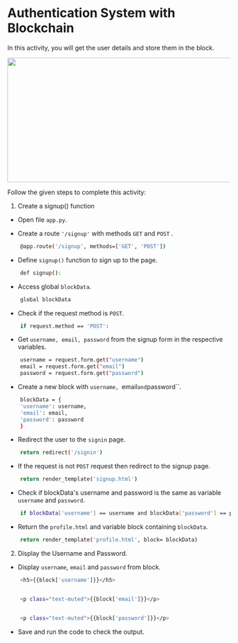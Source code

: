 Authentication System with Blockchain
=====================================

In this activity, you will get the user details and store them in the block.


<img src= "https://media.slid.es/uploads/1525749/images/10625691/C81PCP.gif" width = "521" height = "281">


Follow the given steps to complete this activity:
1. Create a signup() function


* Open file `app.py`.


* Create a route `'/signup'` with methods `GET` and `POST` .

```sh
    @app.route('/signup', methods=['GET', 'POST'])
```
    


* Define `signup()` function to sign up to the page.

```sh
    def signup():
```
    
* Access global `blockData`.

```sh
    global blockData
```
    
* Check if the request method is `POST`.

```sh
    if request.method == 'POST':
```


* Get `username, email, password` from the signup form in the respective variables.

```sh
    username = request.form.get("username")
    email = request.form.get("email")
    password = request.form.get("password")
```
    

* Create a new block with `username, `email` and `password``.

```sh
    blockData = {
    'username': username,
    'email': email,
    'password': password
    }
```
    
       
*  Redirect the user to the `signin` page.

```sh
    return redirect('/signin')
```
   
* If the request is not `POST` request then redirect to the signup page.

```sh
    return render_template('signup.html')
```
    
* Check if blockData's username and password is the same as variable `username` and `password`.

```sh
    if blockData['username'] == username and blockData['password'] == password:
```
    

* Return the `profile.html` and variable block containing `blockData`.

```sh
    return render_template('profile.html', block= blockData)
```
    

2. Display the Username and Password.


* Display `username`, `email` and `password` from block.

```sh
    <h5>{{block['username']}}</h5>


    <p class="text-muted">{{block['email']}}</p>


    <p class="text-muted">{{block['password']}}</p>
```
    

* Save and run the code to check the output.




